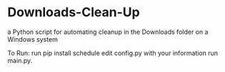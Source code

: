 # Downloads-Clean-Up
a Python script for automating cleanup in the Downloads folder on a Windows system

To Run:
run pip install schedule
edit config.py with your information
run main.py.
